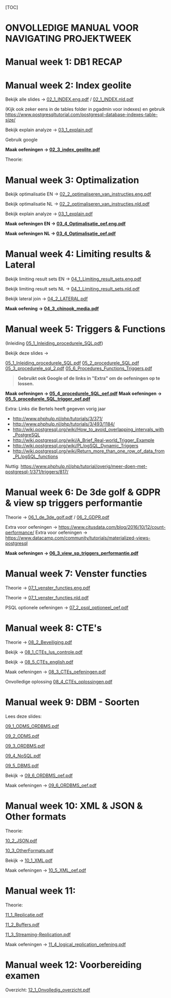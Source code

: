 [TOC]



# ONVOLLEDIGE MANUAL VOOR NAVIGATING PROJEKTWEEK

# Manual week 1: DB1 RECAP

# Manual week 2: Index geolite

Bekijk alle slides -> [02_1_INDEX.eng.pdf](https://projektwerk.ucll.be/projects/db2/repository/raw/02_1_INDEX.eng.pdf) / [02_1_INDEX.nld.pdf](https://projektwerk.ucll.be/projects/db2/repository/raw/02_1_INDEX.nld.pdf)

(Kijk ook zeker eens in de tables folder in pgadmin voor indexes) en gebruik https://www.postgresqltutorial.com/postgresql-database-indexes-table-size/

Bekijk explain analyze ->  [03_1_explain.pdf](https://projektwerk.ucll.be/projects/db2/repository/raw/03_1_explain.pdf)

Gebruik google

**Maak oefeningen -> [02_3_index_geolite.pdf](https://projektwerk.ucll.be/projects/db2/repository/raw/02_3_index_geolite.pdf)**

Theorie:



# Manual week 3: Optimalization

Bekijk optimalisatie EN -> [02_2_optimaliseren_van_instructies.eng.pdf](https://projektwerk.ucll.be/projects/db2/repository/raw/02_2_optimaliseren_van_instructies.eng.pdf)

Bekijk optimalisatie NL -> [02_2_optimaliseren_van_instructies.nld.pdf](https://projektwerk.ucll.be/projects/db2/repository/raw/02_2_optimaliseren_van_instructies.nld.pdf)

Bekijk explain analyze ->  [03_1_explain.pdf](https://projektwerk.ucll.be/projects/db2/repository/raw/03_1_explain.pdf)

**Maak oefeningen EN -> [03_4_Optimalisatie_oef.eng.pdf](https://projektwerk.ucll.be/projects/db2/repository/raw/03_4_Optimalisatie_oef.eng.pdf)**

**Maak oefeningen NL -> [03_4_Optimalisatie_oef.pdf](https://projektwerk.ucll.be/projects/db2/repository/raw/03_4_Optimalisatie_oef.eng.pdf)**



# Manual week 4: Limiting results & Lateral

Bekijk limiting result sets EN -> [04_1_Limiting_result_sets.eng.pdf](https://projektwerk.ucll.be/projects/db2/repository/raw/04_1_Limiting_result_sets.eng.pdf)

Bekijk limiting result sets NL -> [04_1_Limiting_result_sets.nld.pdf](https://projektwerk.ucll.be/projects/db2/repository/raw/04_1_Limiting_result_sets.nld.pdf)

Bekijk lateral join -> [04_2_LATERAL.pdf](https://projektwerk.ucll.be/projects/db2/repository/changes/04_2_LATERAL.pdf)

**Maak oefening -> [04_3_chinook_media.pdf](https://projektwerk.ucll.be/projects/db2/repository/raw/04_3_chinook_media.pdf)**



# Manual week 5: Triggers & Functions

(Inleiding [05_1_Inleiding_procedurele_SQL.pdf](https://projektwerk.ucll.be/projects/db2/repository/changes/05_1_Inleiding_procedurele_SQL.pdf))

Bekijk deze slides ->

[05_1_Inleiding_procedurele_SQL.pdf](https://projektwerk.ucll.be/projects/db2/repository/raw/05_1_Inleiding_procedurele_SQL.pdf)
[05_2_procedurele_SQL.pdf](https://projektwerk.ucll.be/projects/db2/repository/raw/05_2_procedurele_SQL.pdf) 
[05_3_procedurele_sql_2.pdf](https://projektwerk.ucll.be/projects/db2/repository/raw/05_3_procedurele_sql_2.pdf)
[05_6_Procedures_Functions_Triggers.pdf](https://projektwerk.ucll.be/projects/db2/repository/raw/05_6_Procedures_Functions_Triggers.pdf)



> **Gebruikt ook Google of de links in "Extra" om de oefeningen op te lossen.**

**Maak oefeningen -> [05_4_procedurele_SQL_oef.pdf](https://projektwerk.ucll.be/projects/db2/repository/raw/05_4_procedurele_SQL_oef.pdf)**
**Maak oefeningen -> [05_5_procedurele_SQL_trigger_oef.pdf](https://projektwerk.ucll.be/projects/db2/repository/raw/05_5_procedurele_SQL_trigger_oef.pdf)**

Extra: 
Links die Bertels heeft gegeven vorig jaar

* http://www.phphulp.nl/php/tutorials/3/371/ 
* http://www.phphulp.nl/php/tutorials/3/493/1184/ 
* http://wiki.postgresql.org/wiki/How_to_avoid_overlapping_intervals_with_PostgreSQL 
* http://wiki.postgresql.org/wiki/A_Brief_Real-world_Trigger_Example
* http://wiki.postgresql.org/wiki/PL/pgSQL_Dynamic_Triggers
* http://wiki.postgresql.org/wiki/Return_more_than_one_row_of_data_from_PL/pgSQL_functions

Nuttig: https://www.phphulp.nl/php/tutorial/overig/meer-doen-met-postgresql-1/371/triggers/817/



# Manual week 6: De 3de golf & GDPR & view sp triggers performantie

Theorie -> [06_1_de_3de_golf.pdf](https://projektwerk.ucll.be/projects/db2/repository/raw/06_1_de_3de_golf.pdf) / [06_2_GDPR.pdf](https://projektwerk.ucll.be/projects/db2/repository/raw/06_2_GDPR.pdf)

Extra voor oefeningen -> https://www.citusdata.com/blog/2016/10/12/count-performance/
Extra voor oefeningen -> https://www.datacamp.com/community/tutorials/materialized-views-postgresql

**Maak oefeningen -> [06_3_view_sp_triggers_performantie.pdf](https://projektwerk.ucll.be/projects/db2/repository/raw/06_3_view_sp_triggers_performantie.pdf)**

# Manual week 7: Venster functies

Theorie -> [07_1_venster_functies.eng.pdf](https://projektwerk.ucll.be/projects/db2/repository/raw/07_1_venster_functies.eng.pdf)

Theorie -> [07_1_venster_functies.nld.pdf](https://projektwerk.ucll.be/projects/db2/repository/raw/07_1_venster_functies.nld.pdf)

PSQL optionele oefeningen -> [07_2_psql_optioneel_oef.pdf](https://projektwerk.ucll.be/projects/db2/repository/raw/07_2_psql_optioneel_oef.pdf)

# Manual week 8: CTE's

Theorie -> [08_2_Beveiliging.pdf](https://projektwerk.ucll.be/projects/db2/repository/raw/08_2_Beveiliging.pdf)

Bekijk -> [08_1_CTEs_lus_controle.pdf](https://projektwerk.ucll.be/projects/db2/repository/raw/08_1_CTEs_lus_controle.pdf)

Bekijk -> [08_5_CTEs_english.pdf](https://projektwerk.ucll.be/projects/db2/repository/raw/08_5_CTEs_english.pdf)

Maak oefeningen -> [08_3_CTEs_oefeningen.pdf](https://projektwerk.ucll.be/projects/db2/repository/raw/08_3_CTEs_oefeningen.pdf)

Onvolledige oplossing [08_4_CTEs_oplossingen.pdf](https://projektwerk.ucll.be/projects/db2/repository/raw/08_4_CTEs_oplossingen.pdf)

# Manual week 9: DBM - Soorten

Lees deze slides:

[09_1_ODMS_ORDBMS.pdf](https://projektwerk.ucll.be/projects/db2/repository/raw/09_1_ODMS_ORDBMS.pdf)

[09_2_ODMS.pdf](https://projektwerk.ucll.be/projects/db2/repository/raw/09_2_ODMS.pdf)

[09_3_ORDBMS.pdf](https://projektwerk.ucll.be/projects/db2/repository/raw/09_3_ORDBMS.pdf)

[09_4_NoSQL.pdf](https://projektwerk.ucll.be/projects/db2/repository/raw/09_4_NoSQL.pdf)

[09_5_DBMS.pdf](https://projektwerk.ucll.be/projects/db2/repository/raw/09_5_DBMS.pdf)

Bekijk -> [09_6_ORDBMS_oef.pdf](https://projektwerk.ucll.be/projects/db2/repository/raw/09_6_ORDBMS_oef.pdf)

Maak oefeningen -> [09_6_ORDBMS_oef.pdf](https://projektwerk.ucll.be/projects/db2/repository/raw/09_6_ORDBMS_oef.pdf)

# Manual week 10: XML & JSON & Other formats

Theorie:

[10_2_JSON.pdf](https://projektwerk.ucll.be/projects/db2/repository/raw/10_2_JSON.pdf)

[10_3_OtherFormats.pdf](https://projektwerk.ucll.be/projects/db2/repository/raw/10_3_OtherFormats.pdf)

Bekijk -> [10_1_XML.pdf](https://projektwerk.ucll.be/projects/db2/repository/raw/10_1_XML.pdf)

Maak oefeningen -> [10_5_XML_oef.pdf](https://projektwerk.ucll.be/projects/db2/repository/raw/10_5_XML_oef.pdf)

# Manual week 11: 

Theorie:

[11_1_Replicatie.pdf](https://projektwerk.ucll.be/projects/db2/repository/raw/11_1_Replicatie.pdf)

[11_2_Buffers.pdf](https://projektwerk.ucll.be/projects/db2/repository/raw/11_2_Buffers.pdf)

[11_3_Streaming-Replication.pdf](https://projektwerk.ucll.be/projects/db2/repository/raw/11_3_Streaming-Replication.pdf)

Maak oefeningen -> [11_4_logical_replication_oefening.pdf](https://projektwerk.ucll.be/projects/db2/repository/raw/11_4_logical_replication_oefening.pdf)

# Manual week 12: Voorbereiding examen

Overzicht: [12_1_Onvolledig_overzicht.pdf](https://projektwerk.ucll.be/projects/db2/repository/raw/12_1_Onvolledig_overzicht.pdf)

# 
